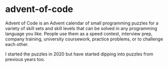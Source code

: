 # advent-of-code
Advent of Code is an Advent calendar of small programming puzzles for a variety of skill sets and skill levels that can be solved in any programming language you like. People use them as a speed contest, interview prep, company training, university coursework, practice problems, or to challenge each other.

I started the puzzles in 2020 but have started dipping into puzzles from previous years too.
